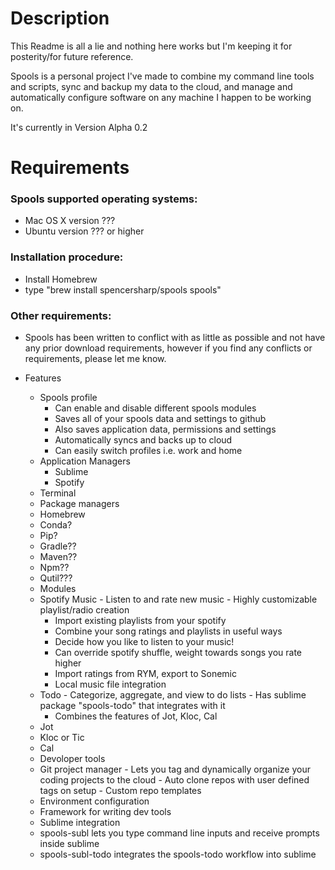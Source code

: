 # Description

This Readme is all a lie and nothing here works but I'm keeping it for posterity/for future reference.

Spools is a personal project I've made to combine my command line tools and scripts, sync and backup my data to the cloud, and manage and automatically configure software on any machine I happen to be working on.

It's currently in Version Alpha 0.2

# Requirements

### Spools supported operating systems:
- Mac OS X version ???
- Ubuntu version ??? or higher

### Installation procedure:
- Install Homebrew
- type "brew install spencersharp/spools spools"

### Other requirements:
- Spools has been written to conflict with as little as possible and not have any prior download requirements, however if you find any conflicts or requirements, please let me know.

- Features
	- Spools profile
		- Can enable and disable different spools modules
		- Saves all of your spools data and settings to github
	 	- Also saves application data, permissions and settings
	 	- Automatically syncs and backs up to cloud
		- Can easily switch profiles i.e. work and home
	- Application Managers
	 	- Sublime
	 	- Spotify
	 - Terminal
	- Package managers
	 - Homebrew
	 - Conda?
	 - Pip?
	 - Gradle??
	 - Maven??
	 - Npm??
	 - Qutil???
	- Modules
	 - Spotify Music
	  - Listen to and rate new music
	  -	Highly customizable playlist/radio creation
	   - Import existing playlists from your spotify
	   - Combine your song ratings and playlists in useful ways
	   - Decide how you like to listen to your music!
	    - Can override spotify shuffle, weight towards songs you rate higher
		- Import ratings from RYM, export to Sonemic
		- Local music file integration
	 - Todo
	  - Categorize, aggregate, and view to do lists
	  -	Has sublime package "spools-todo" that integrates with it
	   - Combines the features of Jot, Kloc, Cal
	 - Jot
	 - Kloc or Tic
	 - Cal
	- Devoloper tools
	 - Git project manager
	  -	Lets you tag and dynamically organize your coding projects to the cloud
	  -	Auto clone repos with user defined tags on setup
	  -	Custom repo templates
	 - Environment configuration
	 - Framework for writing dev tools
	- Sublime integration
	 - spools-subl lets you type command line inputs and receive prompts inside sublime
	 - spools-subl-todo integrates the spools-todo workflow into sublime